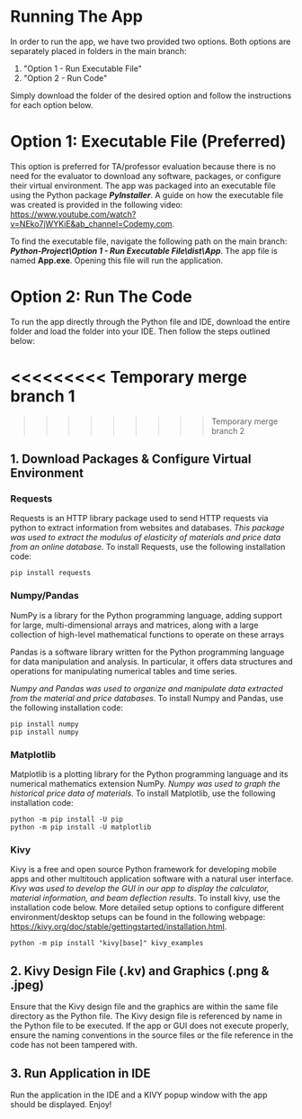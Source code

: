 # **Running The App**

In order to run the app, we have two provided two options. Both options are separately placed in folders in the main branch: 

<ol>
 <li>"Option 1 - Run Executable File"</li>
 <li>"Option 2 - Run Code"</li>
</ol> 
Simply download the folder of the desired option and follow the instructions for each option below.


# **Option 1: Executable File (Preferred)**
This option is preferred for TA/professor evaluation because there is no need for the evaluator to download any software, packages, or configure their virtual environment. The app was packaged into an executable file using the Python package ***PyInstaller***. A guide on how the executable file was created is provided in the following video: https://www.youtube.com/watch?v=NEko7jWYKiE&ab_channel=Codemy.com. 

To find the executable file, navigate the following path on the main branch: ***Python-Project\Option 1 - Run Executable File\dist\App***. The app file is named **App.exe**. Opening this file will run the application. 


# **Option 2: Run The Code**

To run the app directly through the Python file and IDE, download the entire folder and load the folder into your IDE. Then follow the steps outlined below:

<<<<<<<<< Temporary merge branch 1
<br>
=========
>>>>>>>>> Temporary merge branch 2

## 1. **Download Packages & Configure Virtual Environment**

### **Requests**
Requests is an HTTP library package used to send HTTP requests via python to extract information from websites and databases. *This package was used to extract the modulus of elasticity of materials and price data from an online database*. To install Requests, use the following installation code: 

```
pip install requests
```
### **Numpy/Pandas**
NumPy is a library for the Python programming language, adding support for large, multi-dimensional arrays and matrices, along with a large collection of high-level mathematical functions to operate on these arrays

Pandas is a software library written for the Python programming language for data manipulation and analysis. In particular, it offers data structures and operations for manipulating numerical tables and time series.

*Numpy and Pandas was used to organize and manipulate data extracted from the material and price databases*. To install Numpy and Pandas, use the following installation code: 

```
pip install numpy
pip install numpy
```

### **Matplotlib**
Matplotlib is a plotting library for the Python programming language and its numerical mathematics extension NumPy. *Numpy was used to graph the historical price data of materials*. To install Matplotlib, use the following installation code:

```
python -m pip install -U pip
python -m pip install -U matplotlib
```

### **Kivy**
Kivy is a free and open source Python framework for developing mobile apps and other multitouch application software with a natural user interface. *Kivy was used to develop the GUI in our app to display the calculator, material information, and beam deflection results*. To install kivy, use the installation code below. More detailed setup options to configure different environment/desktop setups can be found in the following webpage: https://kivy.org/doc/stable/gettingstarted/installation.html. 

```
python -m pip install "kivy[base]" kivy_examples
```

## 2. Kivy Design File (.kv) and Graphics (.png & .jpeg)
Ensure that the Kivy design file and the graphics are within the same file directory as the Python file. The Kivy design file is referenced by name in the Python file to be executed. If the app or GUI does not execute properly, ensure the naming conventions in the source files or the file reference in the code has not been tampered with. 

## 3. Run Application in IDE
Run the application in the IDE and a KIVY popup window with the app should be displayed. Enjoy!







